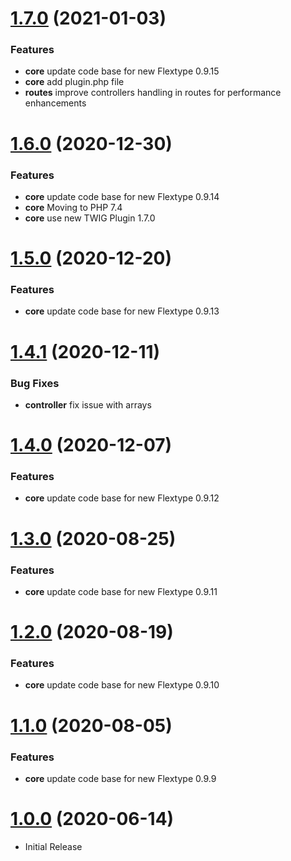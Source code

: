 <a name="1.7.0"></a>
# [1.7.0](https://github.com/flextype-plugins/contact) (2021-01-03)

### Features

* **core** update code base for new Flextype 0.9.15
* **core** add plugin.php file
* **routes** improve controllers handling in routes for performance enhancements

<a name="1.6.0"></a>
# [1.6.0](https://github.com/flextype-plugins/contact) (2020-12-30)

### Features

* **core** update code base for new Flextype 0.9.14
* **core** Moving to PHP 7.4
* **core** use new TWIG Plugin 1.7.0

<a name="1.5.0"></a>
# [1.5.0](https://github.com/flextype-plugins/contact) (2020-12-20)

### Features

* **core** update code base for new Flextype 0.9.13

<a name="1.4.1"></a>
# [1.4.1](https://github.com/flextype-plugins/contact) (2020-12-11)

### Bug Fixes

* **controller** fix issue with arrays

<a name="1.4.0"></a>
# [1.4.0](https://github.com/flextype-plugins/contact) (2020-12-07)

### Features

* **core** update code base for new Flextype 0.9.12

<a name="1.3.0"></a>
# [1.3.0](https://github.com/flextype-plugins/contact) (2020-08-25)

### Features

* **core** update code base for new Flextype 0.9.11

<a name="1.2.0"></a>
# [1.2.0](https://github.com/flextype-plugins/contact) (2020-08-19)

### Features

* **core** update code base for new Flextype 0.9.10

<a name="1.1.0"></a>
# [1.1.0](https://github.com/flextype-plugins/contact) (2020-08-05)

### Features

* **core** update code base for new Flextype 0.9.9

<a name="1.0.0"></a>
# [1.0.0](https://github.com/flextype-plugins/contact) (2020-06-14)
* Initial Release
